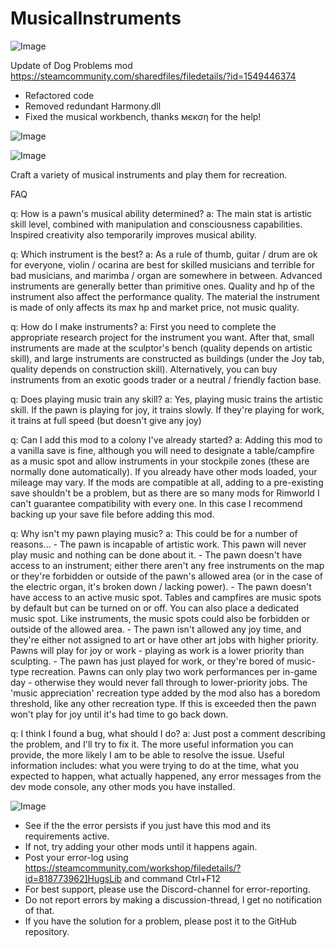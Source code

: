 # MusicalInstruments

![Image](https://i.imgur.com/buuPQel.png)

Update of Dog Problems mod
https://steamcommunity.com/sharedfiles/filedetails/?id=1549446374

- Refactored code
- Removed redundant Harmony.dll
- Fixed the musical workbench, thanks мєкση for the help!

![Image](https://i.imgur.com/pufA0kM.png)

	
![Image](https://i.imgur.com/Z4GOv8H.png)

Craft a variety of musical instruments and play them for recreation. 

FAQ

q: How is a pawn's musical ability determined?
a: The main stat is artistic skill level, combined with manipulation and consciousness capabilities. Inspired creativity also temporarily improves musical ability.

q: Which instrument is the best?
a: As a rule of thumb, guitar / drum are ok for everyone, violin / ocarina are best for skilled musicians and terrible for bad musicians, and marimba / organ are somewhere in between. Advanced instruments are generally better than primitive ones. Quality and hp of the instrument also affect the performance quality. The material the instrument is made of only affects its max hp and market price, not music quality.

q: How do I make instruments?
a: First you need to complete the appropriate research project for the instrument you want. After that, small instruments are made at the sculptor's bench (quality depends on artistic skill), and large instruments are constructed as buildings (under the Joy tab, quality depends on construction skill). Alternatively, you can buy instruments from an exotic goods trader or a neutral / friendly faction base.

q: Does playing music train any skill?
a: Yes, playing music trains the artistic skill. If the pawn is playing for joy, it trains slowly. If they're playing for work, it trains at full speed (but doesn't give any joy)

q: Can I add this mod to a colony I've already started?
a: Adding this mod to a vanilla save is fine, although you will need to designate a table/campfire as a music spot and allow instruments in your stockpile zones (these are normally done automatically). If you already have other mods loaded, your mileage may vary. If the mods are compatible at all, adding to a pre-existing save shouldn't be a problem, but as there are so many mods for Rimworld I can't guarantee compatibility with every one. In this case I recommend backing up your save file before adding this mod.

q: Why isn't my pawn playing music?
a: This could be for a number of reasons...
    - The pawn is incapable of artistic work. This pawn will never play music and nothing can be done about it.
    - The pawn doesn't have access to an instrument; either there aren't any free instruments on the map or they're forbidden or outside of the pawn's allowed area (or in the case of the electric organ, it's broken down / lacking power).
    - The pawn doesn't have access to an active music spot. Tables and campfires are music spots by default but can be turned on or off. You can also place a dedicated music spot. Like instruments, the music spots could also be forbidden or outside of the allowed area.
    - The pawn isn't allowed any joy time, and they're either not assigned to art or have other art jobs with higher priority. Pawns will play for joy or work - playing as work is a lower priority than sculpting.
    - The pawn has just played for work, or they're bored of music-type recreation. Pawns can only play two work performances per in-game day - otherwise they would never fall through to lower-priority jobs. The 'music appreciation' recreation type added by the mod also has a boredom threshold, like any other recreation type. If this is exceeded then the pawn won't play for joy until it's had time to go back down.

q: I think I found a bug, what should I do?
a: Just post a comment describing the problem, and I'll try to fix it. The more useful information you can provide, the more likely I am to be able to resolve the issue. Useful information includes: what you were trying to do at the time, what you expected to happen, what actually happened, any error messages from the dev mode console, any other mods you have installed.

![Image](https://i.imgur.com/PwoNOj4.png)



-  See if the the error persists if you just have this mod and its requirements active.
-  If not, try adding your other mods until it happens again.
-  Post your error-log using https://steamcommunity.com/workshop/filedetails/?id=818773962]HugsLib and command Ctrl+F12
-  For best support, please use the Discord-channel for error-reporting.
-  Do not report errors by making a discussion-thread, I get no notification of that.
-  If you have the solution for a problem, please post it to the GitHub repository.




